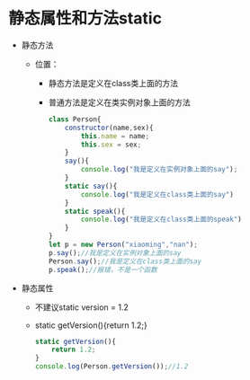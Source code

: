 # 静态属性和方法static

* 静态方法
  
  * 位置：
  
    * 静态方法是定义在class类上面的方法
  
    * 普通方法是定义在类实例对象上面的方法
  
      ```js
      class Person{
          constructor(name,sex){
              this.name = name;
              this.sex = sex;
          }
          say(){
              console.log("我是定义在实例对象上面的say");
          }
          static say(){
              console.log("我是定义在class类上面的say")
          }
          static speak(){
              console.log("我是定义在class类上面的speak")
          }
      }
      let p = new Person("xiaoming","nan");
      p.say();//我是定义在实例对象上面的say
      Person.say();//我是定义在class类上面的say
      p.speak();//报错，不是一个函数
      ```

* 静态属性

  * 不建议static version = 1.2

  * static getVersion(){return 1.2;}

    ```js
    static getVersion(){
        return 1.2;
    }
    console.log(Person.getVersion());//1.2
    ```

    